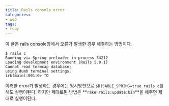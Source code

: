 ```yaml
---
title: Rails console error
categories:
- web
tags:
- ruby
---
```


이 글은 rails console창에서 오류가 발생한 경우 해결하는 방법이다.

```
$ rails c
Running via Spring preloader in process 34212
Loading development environment (Rails 5.0.1)
Cannot read termcap database;
using dumb terminal settings.
irb(main):001:0> ^D
```
이러한 error가 발생하는 경우에는 임시방편으로 `$DISABLE_SPRING=true rails c`를 해도 실행이된다.
하지만 제대로된 방법은 **`rake rails:update:bin`**을 해주면 제대로 실행이된다.